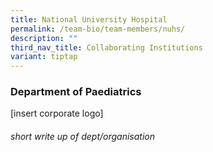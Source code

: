 ```yaml
---
title: National University Hospital
permalink: /team-bio/team-members/nuhs/
description: ""
third_nav_title: Collaborating Institutions
variant: tiptap
---
```

<h3>Department of Paediatrics</h3><p>[insert corporate logo]</p><h6>short write up of dept/organisation</h6><p></p>